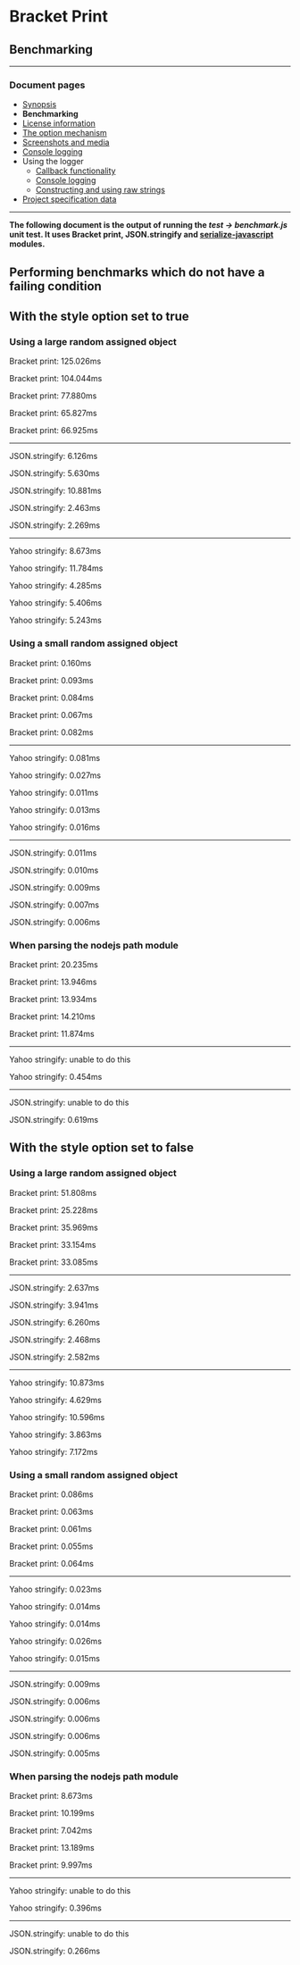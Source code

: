 # Bracket Print
## Benchmarking


---
### Document pages
* [Synopsis](https://github.com/restarian/bracket_print/blob/master/docs/README.md)
* **Benchmarking**
* [License information](https://github.com/restarian/bracket_print/blob/master/docs/license.md)
* [The option mechanism](https://github.com/restarian/bracket_print/blob/master/docs/options.md)
* [Screenshots and media](https://github.com/restarian/bracket_print/blob/master/docs/screenshot.md)
* [Console logging](https://github.com/restarian/bracket_print/blob/master/docs/style_map.md)
* Using the logger
  * [Callback functionality](https://github.com/restarian/bracket_print/blob/master/docs/using_the_logger/as_callback.md)
  * [Console logging](https://github.com/restarian/bracket_print/blob/master/docs/using_the_logger/as_logger.md)
  * [Constructing and using raw strings](https://github.com/restarian/bracket_print/blob/master/docs/using_the_logger/as_string.md)
* [Project specification data](https://github.com/restarian/bracket_print/blob/master/docs/specification.md)

---
**The following document is the output of running the *test -> benchmark.js* unit test. It uses Bracket print, JSON.stringify and [serialize-javascript](https://www.npmjs.com/package/serialize-javascript) modules.**

## Performing benchmarks which do not have a failing condition
## With the style option set to true
### Using a large random assigned object

Bracket print: 125.026ms

Bracket print: 104.044ms

Bracket print: 77.880ms

Bracket print: 65.827ms

Bracket print: 66.925ms

-----------------------------

JSON.stringify: 6.126ms

JSON.stringify: 5.630ms

JSON.stringify: 10.881ms

JSON.stringify: 2.463ms

JSON.stringify: 2.269ms

-----------------------------

Yahoo stringify: 8.673ms

Yahoo stringify: 11.784ms

Yahoo stringify: 4.285ms

Yahoo stringify: 5.406ms

Yahoo stringify: 5.243ms

### Using a small random assigned object

Bracket print: 0.160ms

Bracket print: 0.093ms

Bracket print: 0.084ms

Bracket print: 0.067ms

Bracket print: 0.082ms

-----------------------------

Yahoo stringify: 0.081ms

Yahoo stringify: 0.027ms

Yahoo stringify: 0.011ms

Yahoo stringify: 0.013ms

Yahoo stringify: 0.016ms

-----------------------------

JSON.stringify: 0.011ms

JSON.stringify: 0.010ms

JSON.stringify: 0.009ms

JSON.stringify: 0.007ms

JSON.stringify: 0.006ms


### When parsing the nodejs path module

Bracket print: 20.235ms

Bracket print: 13.946ms

Bracket print: 13.934ms

Bracket print: 14.210ms

Bracket print: 11.874ms

-----------------------------

Yahoo stringify: unable to do this

Yahoo stringify: 0.454ms

-----------------------------

JSON.stringify: unable to do this

JSON.stringify: 0.619ms

## With the style option set to false
### Using a large random assigned object

Bracket print: 51.808ms

Bracket print: 25.228ms

Bracket print: 35.969ms

Bracket print: 33.154ms

Bracket print: 33.085ms

-----------------------------

JSON.stringify: 2.637ms

JSON.stringify: 3.941ms

JSON.stringify: 6.260ms

JSON.stringify: 2.468ms

JSON.stringify: 2.582ms

-----------------------------

Yahoo stringify: 10.873ms

Yahoo stringify: 4.629ms

Yahoo stringify: 10.596ms

Yahoo stringify: 3.863ms

Yahoo stringify: 7.172ms

### Using a small random assigned object

Bracket print: 0.086ms

Bracket print: 0.063ms

Bracket print: 0.061ms

Bracket print: 0.055ms

Bracket print: 0.064ms

-----------------------------

Yahoo stringify: 0.023ms

Yahoo stringify: 0.014ms

Yahoo stringify: 0.014ms

Yahoo stringify: 0.026ms

Yahoo stringify: 0.015ms

-----------------------------

JSON.stringify: 0.009ms

JSON.stringify: 0.006ms

JSON.stringify: 0.006ms

JSON.stringify: 0.006ms

JSON.stringify: 0.005ms

### When parsing the nodejs path module

Bracket print: 8.673ms

Bracket print: 10.199ms

Bracket print: 7.042ms

Bracket print: 13.189ms

Bracket print: 9.997ms

-----------------------------

Yahoo stringify: unable to do this

Yahoo stringify: 0.396ms

-----------------------------

JSON.stringify: unable to do this

JSON.stringify: 0.266ms

